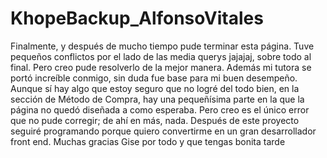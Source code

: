 # KhopeBackup_AlfonsoVitales
Finalmente, y después de mucho tiempo pude terminar esta página. Tuve pequeños conflictos por el lado de las media querys jajajaj, sobre todo al final. Pero creo pude resolverlo de la mejor manera. Además mi tutora se portó increíble conmigo, sin duda fue base para mi buen desempeño. Aunque sí hay algo que estoy seguro que no logré del todo bien, en la sección de Método de Compra, hay una pequeñísima parte en la que la página no quedó diseñada a como esperaba. Pero creo es el único error que no pude corregir; de ahí en más, nada. Después de este proyecto seguiré programando porque quiero convertirme en un gran desarrollador front end. Muchas gracias Gise por todo y que tengas bonita tarde
